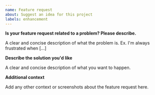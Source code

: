 ```yaml
---
name: Feature request
about: Suggest an idea for this project
labels: enhancement
---
```


**Is your feature request related to a problem? Please describe.**

A clear and concise description of what the problem is. Ex. I'm always frustrated when [...]

**Describe the solution you'd like**

A clear and concise description of what you want to happen.

**Additional context**

Add any other context or screenshots about the feature request here.
